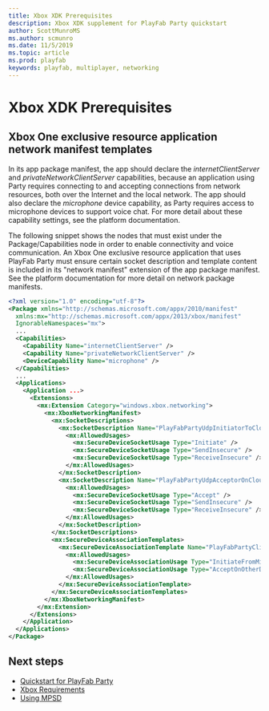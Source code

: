 ```yaml
---
title: Xbox XDK Prerequisites
description: Xbox XDK supplement for PlayFab Party quickstart
author: ScottMunroMS
ms.author: scmunro
ms.date: 11/5/2019
ms.topic: article
ms.prod: playfab
keywords: playfab, multiplayer, networking
---
```


# Xbox XDK Prerequisites

## Xbox One exclusive resource application network manifest templates

In its app package manifest, the app should declare the <em>internetClientServer</em> and <em>privateNetworkClientServer</em> capabilities, because an application using Party requires connecting to and accepting connections from network resources, both over the Internet and the local network. The app should also declare the <em>microphone</em> device capability, as Party requires access to microphone devices to support voice chat. For more detail about these capability settings, see the platform documentation.

The following snippet shows the nodes that must exist under the Package/Capabilities node in order to enable connectivity and voice communication. An Xbox One exclusive resource application that uses PlayFab Party must ensure certain socket description and template content is included in its "network manifest" extension of the app package manifest. See the platform documentation for more detail on network package manifests.

```xml
<?xml version="1.0" encoding="utf-8"?>
<Package xmlns="http://schemas.microsoft.com/appx/2010/manifest"
  xmlns:mx="http://schemas.microsoft.com/appx/2013/xbox/manifest"
  IgnorableNamespaces="mx">
  ...
  <Capabilities>
    <Capability Name="internetClientServer" />
    <Capability Name="privateNetworkClientServer" />
    <DeviceCapability Name="microphone" />
  </Capabilities>
  ...
  <Applications>
    <Application ...>
      <Extensions>
        <mx:Extension Category="windows.xbox.networking">
          <mx:XboxNetworkingManifest>
            <mx:SocketDescriptions>
              <mx:SocketDescription Name="PlayFabPartyUdpInitiatorToCloudService" SecureIpProtocol="Udp" BoundPort="0">
                <mx:AllowedUsages>
                  <mx:SecureDeviceSocketUsage Type="Initiate" />
                  <mx:SecureDeviceSocketUsage Type="SendInsecure" />
                  <mx:SecureDeviceSocketUsage Type="ReceiveInsecure" />
                </mx:AllowedUsages>
              </mx:SocketDescription>
              <mx:SocketDescription Name="PlayFabPartyUdpAcceptorOnCloudService" SecureIpProtocol="Udp" BoundPort="1-65535">
                <mx:AllowedUsages>
                  <mx:SecureDeviceSocketUsage Type="Accept" />
                  <mx:SecureDeviceSocketUsage Type="SendInsecure" />
                  <mx:SecureDeviceSocketUsage Type="ReceiveInsecure" />
                </mx:AllowedUsages>
              </mx:SocketDescription>
            </mx:SocketDescriptions>
            <mx:SecureDeviceAssociationTemplates>
              <mx:SecureDeviceAssociationTemplate Name="PlayFabPartyClientToCloudServiceUdp" InitiatorSocketDescription="PlayFabPartyUdpInitiatorToCloudService" AcceptorSocketDescription="PlayFabPartyUdpAcceptorOnCloudService" MultiplayerSessionRequirement="None">
                <mx:AllowedUsages>
                  <mx:SecureDeviceAssociationUsage Type="InitiateFromMicrosoftConsole" />
                  <mx:SecureDeviceAssociationUsage Type="AcceptOnOtherDevice" />
                </mx:AllowedUsages>
              </mx:SecureDeviceAssociationTemplate>
            </mx:SecureDeviceAssociationTemplates>
          </mx:XboxNetworkingManifest>
        </mx:Extension>
      </Extensions>
    </Application>
  </Applications>
</Package>
```

## Next steps
- [Quickstart for PlayFab Party](quickstart.md)
- [Xbox Requirements](xbox-requirements.md)
- [Using MPSD](using-mpsd.md)
